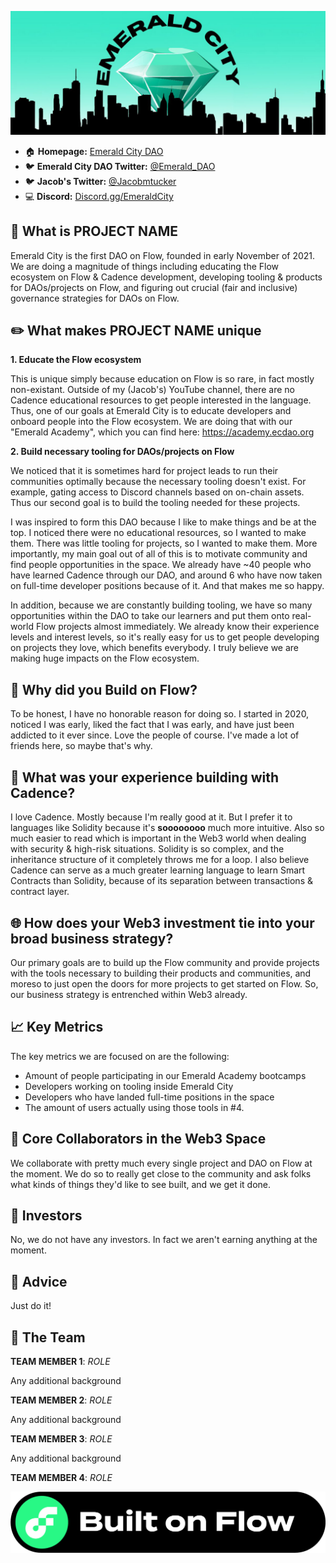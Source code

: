 ![PROJECT NAME](images/cdao.jpg)
* :house: **Homepage:** [Emerald City DAO](https://ecdao.org)
* :bird: **Emerald City DAO Twitter:** [@Emerald_DAO](https://twitter.com/emerald_dao)
* :bird: **Jacob's Twitter:** [@Jacobmtucker](https://twitter.com/jacobmtucker)
* :computer: **Discord:** [Discord.gg/EmeraldCity](https://discord.gg/emeraldcity)

## :dizzy: What is PROJECT NAME
Emerald City is the first DAO on Flow, founded in early November of 2021. We are doing a magnitude of things including educating the Flow ecosystem on Flow & Cadence development, developing tooling & products for DAOs/projects on Flow, and figuring out crucial (fair and inclusive) governance strategies for DAOs on Flow.


## :pencil2: What makes PROJECT NAME unique
**1. Educate the Flow ecosystem** 

This is unique simply because education on Flow is so rare, in fact mostly non-existant. Outside of my (Jacob's) YouTube channel, there are no Cadence educational resources to get people interested in the language. Thus, one of our goals at Emerald City is to educate developers and onboard people into the Flow ecosystem. We are doing that with our "Emerald Academy", which you can find here: https://academy.ecdao.org

**2. Build necessary tooling for DAOs/projects on Flow** 

We noticed that it is sometimes hard for project leads to run their communities optimally because the necessary tooling doesn't exist. For example, gating access to Discord channels based on on-chain assets. Thus our second goal is to build the tooling needed for these projects. 

I was inspired to form this DAO because I like to make things and be at the top. I noticed there were no educational resources, so I wanted to make them. There was little tooling for projects, so I wanted to make them. More importantly, my main goal out of all of this is to motivate community and find people opportunities in the space. We already have ~40 people who have learned Cadence through our DAO, and around 6 who have now taken on full-time developer positions because of it. And that makes me so happy.

In addition, because we are constantly building tooling, we have so many opportunities within the DAO to take our learners and put them onto real-world Flow projects almost immediately. We already know their experience levels and interest levels, so it's really easy for us to get people developing on projects they love, which benefits everybody. I truly believe we are making huge impacts on the Flow ecosystem.

## :ocean: Why did you Build on Flow?
To be honest, I have no honorable reason for doing so. I started in 2020, noticed I was early, liked the fact that I was early, and have just been addicted to it ever since. Love the people of course. I've made a lot of friends here, so maybe that's why.


## :wrench: What was your experience building with Cadence?
I love Cadence. Mostly because I'm really good at it. But I prefer it to languages like Solidity because it's **soooooooo** much more intuitive. Also so much easier to read which is important in the Web3 world when dealing with security & high-risk situations. Solidity is so complex, and the inheritance structure of it completely throws me for a loop. I also believe Cadence can serve as a much greater learning language to learn Smart Contracts than Solidity, because of its separation between transactions & contract layer.


## :globe_with_meridians: How does your Web3 investment tie into your broad business strategy?
Our primary goals are to build up the Flow community and provide projects with the tools necessary to building their products and communities, and moreso to just open the doors for more projects to get started on Flow. So, our business strategy is entrenched within Web3 already.

## :chart_with_upwards_trend: Key Metrics
The key metrics we are focused on are the following:
* Amount of people participating in our Emerald Academy bootcamps
* Developers working on tooling inside Emerald City
* Developers who have landed full-time positions in the space
* The amount of users actually using those tools in #4.

## :handshake: Core Collaborators in the Web3 Space
We collaborate with pretty much every single project and DAO on Flow at the moment. We do so to really get close to the community and ask folks what kinds of things they'd like to see built, and we get it done.


## :money_with_wings: Investors
No, we do not have any investors. In fact we aren't earning anything at the moment.


## :thought_balloon: Advice
Just do it!


## :busts_in_silhouette: The Team

**TEAM MEMBER 1**:
*ROLE*

Any additional background

**TEAM MEMBER 2**:
*ROLE*

Any additional background

**TEAM MEMBER 3**:
*ROLE*

Any additional background

**TEAM MEMBER 4**:
*ROLE*

![Built on Flow](images/BuiltOnFlow_Green_Black_01%20(2).png)
